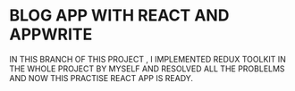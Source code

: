 # BLOG APP WITH REACT AND APPWRITE

IN THIS BRANCH OF THIS PROJECT , I IMPLEMENTED REDUX TOOLKIT IN THE WHOLE PROJECT BY MYSELF AND RESOLVED ALL THE PROBLELMS AND NOW THIS PRACTISE REACT APP IS READY.